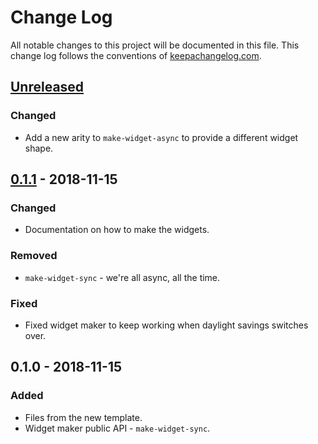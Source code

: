 # Change Log
All notable changes to this project will be documented in this file. This change log follows the conventions of [keepachangelog.com](http://keepachangelog.com/).

## [Unreleased]
### Changed
- Add a new arity to `make-widget-async` to provide a different widget shape.

## [0.1.1] - 2018-11-15
### Changed
- Documentation on how to make the widgets.

### Removed
- `make-widget-sync` - we're all async, all the time.

### Fixed
- Fixed widget maker to keep working when daylight savings switches over.

## 0.1.0 - 2018-11-15
### Added
- Files from the new template.
- Widget maker public API - `make-widget-sync`.

[Unreleased]: https://github.com/your-name/fusoya/compare/0.1.1...HEAD
[0.1.1]: https://github.com/your-name/fusoya/compare/0.1.0...0.1.1
